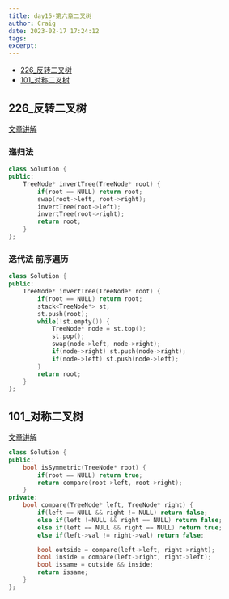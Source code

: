 ```yaml
---
title: day15-第六章二叉树
author: Craig
date: 2023-02-17 17:24:12
tags:
excerpt:
---
```

- [226_反转二叉树](https://leetcode.cn/problems/invert-binary-tree/)
- [101_对称二叉树](https://leetcode.cn/problems/symmetric-tree/)
  
## 226_反转二叉树
[文章讲解](https://programmercarl.com/0226.%E7%BF%BB%E8%BD%AC%E4%BA%8C%E5%8F%89%E6%A0%91.html#%E9%80%92%E5%BD%92%E6%B3%95)
### 递归法
```cpp
class Solution {
public:
    TreeNode* invertTree(TreeNode* root) {
        if(root == NULL) return root;
        swap(root->left, root->right);
        invertTree(root->left);
        invertTree(root->right);
        return root;
    }
};
```
### 迭代法 前序遍历
```cpp
class Solution {
public:
    TreeNode* invertTree(TreeNode* root) {
        if(root == NULL) return root;
        stack<TreeNode*> st;
        st.push(root);
        while(!st.empty()) {
            TreeNode* node = st.top();
            st.pop();
            swap(node->left, node->right);
            if(node->right) st.push(node->right);
            if(node->left) st.push(node->left);
        }
        return root;
    }
};
```

## 101_对称二叉树
[文章讲解](https://programmercarl.com/0101.%E5%AF%B9%E7%A7%B0%E4%BA%8C%E5%8F%89%E6%A0%91.html#%E9%80%92%E5%BD%92%E6%B3%95)
```cpp
class Solution {
public:
    bool isSymmetric(TreeNode* root) {
        if(root == NULL) return true;
        return compare(root->left, root->right);
    }
private:
    bool compare(TreeNode* left, TreeNode* right) {
        if(left == NULL && right != NULL) return false;
        else if(left !=NULL && right == NULL) return false;
        else if(left == NULL && right == NULL) return true;
        else if(left->val != right->val) return false;

        bool outside = compare(left->left, right->right);
        bool inside = compare(left->right, right->left);
        bool issame = outside && inside;
        return issame;
    }
};
```
